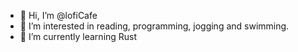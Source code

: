 - 👋 Hi, I’m @lofiCafe
- 👀 I’m interested in reading, programming, jogging and swimming.
- 🌱 I’m currently learning Rust

<!---
lofiCafe/lofiCafe is a ✨ special ✨ repository because its `README.md` (this file) appears on your GitHub profile.
You can click the Preview link to take a look at your changes.
--->
